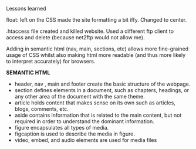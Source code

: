 Lessons learned

float: left on the CSS made the site formatting a bit iffy. Changed to center.

.htaccess file created and killed website. Used a different ftp client to access and delete (because net2ftp would not allow me).

Adding in semantic html (nav, main, sections, etc) allows more fine-grained usage of CSS whilst also making html more readable (and thus more likely to interpret accurately) for browsers.

**SEMANTIC HTML**

- header, nav , main and footer create the basic structure of the webpage.
- section defines elements in a document, such as chapters, headings, or any other area of the document with the same theme.
- article holds content that makes sense on its own such as articles, blogs, comments, etc.
- aside contains information that is related to the main content, but not required in order to understand the dominant information.
- figure encapsulates all types of media.
- figcaption is used to describe the media in figure.
- video, embed, and audio elements are used for media files

